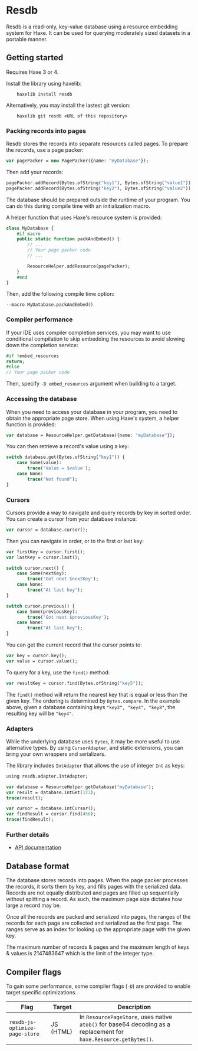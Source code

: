 Resdb
=====

Resdb is a read-only, key-value database using a resource embedding system for Haxe. It can be used for querying moderately sized datasets in a portable manner.


Getting started
---------------

Requires Haxe 3 or 4.

Install the library using haxelib:

        haxelib install resdb

Alternatively, you may install the lastest git version:

        haxelib git resdb <URL of this repository>


### Packing records into pages

Resdb stores the records into separate resources called pages. To prepare the records, use a page packer:

```haxe
var pagePacker = new PagePacker({name: "myDatabase"});
```

Then add your records:

```haxe
pagePacker.addRecord(Bytes.ofString("key1"), Bytes.ofString("value1"));
pagePacker.addRecord(Bytes.ofString("key2"), Bytes.ofString("value2"));
```

The database should be prepared outside the runtime of your program. You can do this during compile time with an initialization macro.

A helper function that uses Haxe's resource system is provided:

```haxe
class MyDatabase {
    #if macro
    public static function packAndEmbed() {
        // ...
        // Your page packer code
        // ...

        ResourceHelper.addResource(pagePacker);
    }
    #end
}
```

Then, add the following compile time option:

```
--macro MyDatabase.packAndEmbed()
```

### Compiler performance

If your IDE uses compiler completion services, you may want to use conditional compilation to skip embedding the resources to avoid slowing down the completion service:

```haxe
#if !embed_resources
return;
#else
// Your page packer code
```

Then, specify `-D embed_resources` argument when building to a target.


### Accessing the database

When you need to access your database in your program, you need to obtain the appropriate page store. When using Haxe's system, a helper function is provided:

```haxe
var database = ResourceHelper.getDatabase({name: "myDatabase"});
```

You can then retrieve a record's value using a key:

```haxe
switch database.get(Bytes.ofString("key1")) {
    case Some(value):
        trace('Value = $value');
    case None:
        trace("Not found");
}
```

### Cursors

Cursors provide a way to navigate and query records by key in sorted order. You can create a cursor from your database instance:

```haxe
var cursor = database.cursor();
```

Then you can navigate in order, or to the first or last key:

```haxe
var firstKey = cursor.first();
var lastKey = cursor.last();

switch cursor.next() {
    case Some(nextKey):
        trace('Got next $nextKey');
    case None:
        trace("At last key");
}

switch cursor.previous() {
    case Some(previousKey):
        trace('Got next $previousKey');
    case None:
        trace("At last key");
}
```

You can get the current record that the cursor points to:

```haxe
var key = cursor.key();
var value = cursor.value();
```

To query for a key, use the `find()` method:

```haxe
var resultKey = cursor.find(Bytes.ofString("key5"));
```

The `find()` method will return the nearest key that is equal or less than the given key. The ordering is determined by `Bytes.compare`. In the example above, given a database containing keys `"key2", "key4", "key8"`, the resulting key will be `"key4"`.


### Adapters

While the underlying database uses `Bytes`, it may be more useful to use alternative types. By using `CursorAdapter`, and static extensions, you can bring your own wrappers and serializers.

The library includes `IntAdapter` that allows the use of integer `Int` as keys:

```haxe
using resdb.adapter.IntAdapter;

var database = ResourceHelper.getDatabase("myDatabase");
var result = database.intGet(123);
trace(result);

var cursor = database.intCursor();
var findResult = cursor.find(456);
trace(findResult);
```

### Further details

* [API documentation](https://chfoo.github.io/resdb/api/)


Database format
---------------

The database stores records into pages. When the page packer processes the records, it sorts them by key, and fills pages with the serialized data. Records are not equally distributed and pages are filled up sequentially without splitting a record. As such, the maximum page size dictates how large a record may be.

Once all the records are packed and serialized into pages, the ranges of the records for each page are collected and serialized as the first page. The ranges serve as an index for looking up the appropriate page with the given key.

The maximum number of records & pages and the maximum length of keys & values is 2147483647 which is the limit of the integer type.


Compiler flags
--------------

To gain some performance, some compiler flags (`-D`) are provided to enable target specific optimizations.

| Flag | Target | Description |
|------|--------|-------------|
| `resdb-js-optimize-page-store` | JS (HTML) | In `ResourcePageStore`, uses native `atob()` for base64 decoding as a replacement for `haxe.Resource.getBytes()`. |
